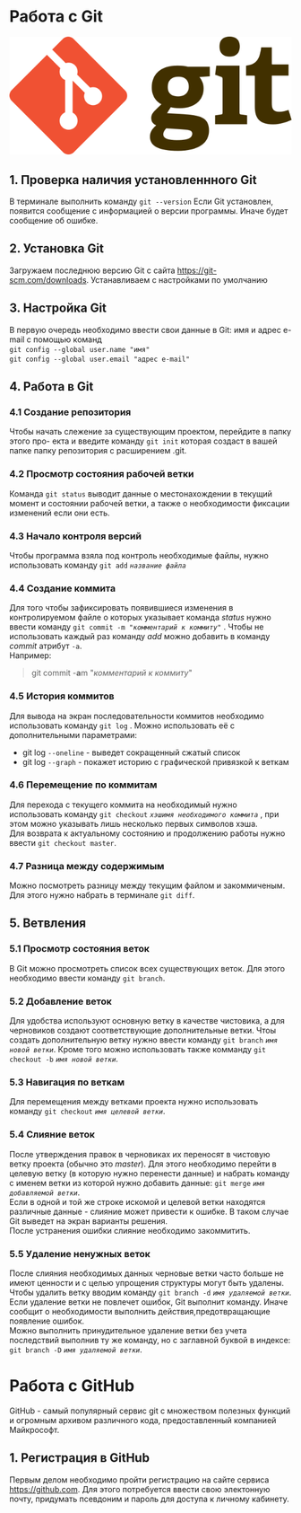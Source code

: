 # Работа с Git

![добавляем изображение](Git-Logo.png)

## 1. Проверка наличия установленнного Git

В терминале выполнить команду
`git --version`
Если Git установлен, появится сообщение с информацией о версии программы. Иначе будет сообщение об ошибке.

## 2. Установка Git

Загружаем последнюю версию Git с сайта <https://git-scm.com/downloads>.
Устанавливаем с настройками по умолчанию

## 3. Настройка Git

В первую очередь необходимо ввести свои данные в Git: имя и адрес e-mail с помощью команд  
`git config --global user.name "имя"`  
`git config --global user.email "адрес e-mail"`

## 4. Работа в Git

### 4.1 Создание репозитория

Чтобы начать слежение за существующим проектом, перейдите в папку этого про-
екта и введите команду
`git init`
которая создаст в вашей папке папку репозитория с расширением .git.

### 4.2 Просмотр состояния рабочей ветки

Команда
`git status`
выводит данные о местонахождении в текущий момент и состоянии рабочей ветки, а также о необходимости фиксации изменений если они есть.

### 4.3 Начало контроля версий

Чтобы программа взяла под контроль необходимые файлы, нужно использовать команду
`git add` *`название файла`*

### 4.4 Создание коммита

Для того чтобы зафиксировать появившиеся изменения в контролируемом файле о которых указывает команда *status* нужно ввести команду
`git commit -m "`*`комментарий к коммиту`*`"`
. Чтобы не использовать каждый раз команду *add* можно добавить в команду *commit* атрибут `-a`.  
Например:
>git commit -**a**m "*комментарий к коммиту*"

### 4.5 История коммитов

Для вывода на экран последовательности коммитов необходимо использовать команду
`git log`
. Можно использовать её с дополнительными параметрами:

* git log `--oneline` - выведет сокращенный сжатый список
* git log `--graph` - покажет историю с графической привязкой к веткам

### 4.6 Перемещение по коммитам

Для перехода с текущего коммита на необходимый нужно использовать команду
`git checkout` *`хэшимя необходимого коммита`*
, при этом можно указывать лишь несколько первых символов хэша.  
Для возврата к актуальному состоянию и продолжению работы нужно ввести
`git checkout master`.

### 4.7 Разница между содержимым

Можно посмотреть разницу между текущим файлом и закоммиченым. Для этого нужно набрать в терминале
`git diff`.

## 5. Ветвления

### 5.1 Просмотр состояния веток

В Git можно просмотреть список всех существующих веток. Для этого необходимо ввести команду `git branch`.

### 5.2 Добавление веток

Для удобства используют основную ветку в качестве чистовика, а для черновиков создают соответствующие дополнительные ветки.
Чтоы создать дополнительную ветку нужно ввести команду `git branch` *`имя новой ветки`*. Кроме того можно использовать также комманду `git checkout -b` *`имя новой ветки`*.

### 5.3 Навигация по веткам

Для перемещения между ветками проекта нужно использовать команду `git checkout` *`имя целевой ветки`*.

### 5.4 Слияние веток

После утверждения правок в черновиках их переносят в чистовую ветку проекта (обычно это *master*).
Для этого необходимо перейти в целевую ветку (в которую нужно перенести данные) и набрать команду с именем ветки из которой нужно добавить данные: `git merge` *`имя добавляемой ветки`*.  
Если в одной и той же строке искомой и целевой ветки находятся различные данные - слияние может привести к ошибке. В таком случае Git выведет на экран варианты решения.  
После устранения ошибки слияние необходимо закоммитить.

### 5.5 Удаление ненужных веток

После слияния необходимых данных черновые ветки часто больше не имеют ценности и с целью упрощения структуры могут быть удалены. Чтобы удалить ветку вводим команду `git branch -d` *`имя удаляемой ветки`*.
Если удаление ветки не повлечет ошибок, Git выполнит команду. Иначе сообщит о необходимости выполнить действия,предотвращающие появление ошибок.  
Можно выполнить принудительное удаление ветки без учета последствий выполнив ту же команду, но с заглавной буквой в индексе: `git branch -D` *`имя удаляемой ветки`*.

# Работа с GitHub

GitHub - самый популярный сервис git с множеством полезных функций и огромным архивом различного кода, предоставленный компанией Майкрософт.

## 1. Регистрация в GitHub

Первым делом необходимо пройти регистрацию на сайте сервиса https://github.com. Для этого потребуется ввести свою электонную почту, придумать псевдоним и пароль для доступа к личному кабинету.
